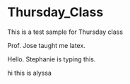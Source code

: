 # Thursday_Class
This is a test sample for Thursday class

Prof. Jose taught me latex. 

Hello. Stephanie is typing this. 

hi this is alyssa
